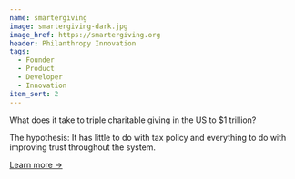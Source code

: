 ```yaml
---
name: smartergiving
image: smartergiving-dark.jpg
image_href: https://smartergiving.org
header: Philanthropy Innovation
tags:
  - Founder
  - Product
  - Developer
  - Innovation
item_sort: 2
---
```

What does it take to triple charitable giving in the US to $1 trillion? 

The hypothesis: It has little to do with tax policy and everything to do with improving trust throughout the system.

[Learn more →](https://smartergiving.org/)
